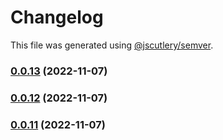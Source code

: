 # Changelog

This file was generated using [@jscutlery/semver](https://github.com/jscutlery/semver).

### [0.0.13](https://github.com/notional-finance/notional-monorepo/compare/contracts-0.0.12...contracts-0.0.13) (2022-11-07)

### [0.0.12](https://github.com/notional-finance/notional-monorepo/compare/contracts-0.0.11...contracts-0.0.12) (2022-11-07)

### [0.0.11](https://github.com/notional-finance/notional-monorepo/compare/contracts-0.0.10...contracts-0.0.11) (2022-11-07)
